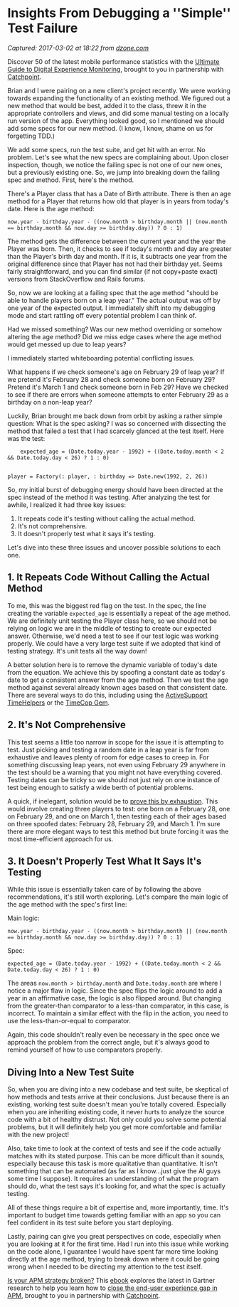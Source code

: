 # Insights From Debugging a ''Simple'' Test Failure

_Captured: 2017-03-02 at 18:22 from [dzone.com](https://dzone.com/articles/insights-from-debugging-a-quotsimplequot-test-fail?oid=twitter&utm_content=bufferfd45e&utm_medium=social&utm_source=twitter.com&utm_campaign=buffer)_

Discover 50 of the latest mobile performance statistics with the [Ultimate Guide to Digital Experience Monitoring](https://dzone.com/go?i=180148&u=http%3A%2F%2Fpages.catchpoint.com%2FDigital-Experience-Monitoring-Ebook.html%3FLSD%3DREF-DZONE), brought to you in partnership with [Catchpoint](https://dzone.com/go?i=180148&u=http%3A%2F%2Fpages.catchpoint.com%2FDigital-Experience-Monitoring-Ebook.html%3FLSD%3DREF-DZONE).

Brian and I were pairing on a new client's project recently. We were working towards expanding the functionality of an existing method. We figured out a new method that would be best, added it to the class, threw it in the appropriate controllers and views, and did some manual testing on a locally run version of the app. Everything looked good, so I mentioned we should add some specs for our new method. (I know, I know, shame on us for forgetting TDD.)

We add some specs, run the test suite, and get hit with an error. No problem. Let's see what the new specs are complaining about. Upon closer inspection, though, we notice the failing spec is not one of our new ones, but a previously existing one. So, we jump into breaking down the failing spec and method. First, here's the method.

There's a Player class that has a Date of Birth attribute. There is then an age method for a Player that returns how old that player is in years from today's date. Here is the age method:
    
    
    now.year - birthday.year - ((now.month > birthday.month || (now.month == birthday.month && now.day >= birthday.day)) ? 0 : 1)

The method gets the difference between the current year and the year the Player was born. Then, it checks to see if today's month and day are greater than the Player's birth day and month. If it is, it subtracts one year from the original difference since that Player has not had their birthday yet. Seems fairly straightforward, and you can find similar (if not copy+paste exact) versions from StackOverflow and Rails forums.

So, now we are looking at a failing spec that the age method "should be able to handle players born on a leap year." The actual output was off by one year of the expected output. I immediately shift into my debugging mode and start rattling off every potential problem I can think of.

Had we missed something? Was our new method overriding or somehow altering the age method? Did we miss edge cases where the age method would get messed up due to leap years?

I immediately started whiteboarding potential conflicting issues.

What happens if we check someone's age on February 29 of leap year? If we pretend it's February 28 and check someone born on February 29? Pretend it's March 1 and check someone born in Feb 29? Have we checked to see if there are errors when someone attempts to enter February 29 as a birthday on a non-leap year?

Luckily, Brian brought me back down from orbit by asking a rather simple question: What is the spec asking? I was so concerned with dissecting the method that failed a test that I had scarcely glanced at the test itself. Here was the test:
    
    
        expected_age = (Date.today.year - 1992) + ((Date.today.month < 2 && Date.today.day < 26) ? 1 : 0)
    
    
    player = Factory(: player, : birthday => Date.new(1992, 2, 26))

So, my initial burst of debugging energy should have been directed at the spec instead of the method it was testing. After analyzing the test for awhile, I realized it had three key issues:

  1. It repeats code it's testing without calling the actual method.
  2. It's not comprehensive.
  3. It doesn't properly test what it says it's testing.

Let's dive into these three issues and uncover possible solutions to each one.

## 1\. It Repeats Code Without Calling the Actual Method

To me, this was the biggest red flag on the test. In the spec, the line creating the variable `expected_age` is essentially a repeat of the age method. We are definitely unit testing the Player class here, so we should not be relying on logic we are in the middle of testing to create our expected answer. Otherwise, we'd need a test to see if our test logic was working properly. We could have a very large test suite if we adopted that kind of testing strategy. It's unit tests all the way down!

A better solution here is to remove the dynamic variable of today's date from the equation. We achieve this by spoofing a constant date as today's date to get a consistent answer from the age method. Then we test the age method against several already known ages based on that consistent date. There are several ways to do this, including using the [ActiveSupport TimeHelpers](http://api.rubyonrails.org/classes/ActiveSupport/Testing/TimeHelpers.html) or the [TimeCop Gem](https://github.com/travisjeffery/timecop).

## 2\. It's Not Comprehensive

This test seems a little too narrow in scope for the issue it is attempting to test. Just picking and testing a random date in a leap year is far from exhaustive and leaves plenty of room for edge cases to creep in. For something discussing leap years, not even using February 29 anywhere in the test should be a warning that you might not have everything covered. Testing dates can be tricky so we should not just rely on one instance of test being enough to satisfy a wide berth of potential problems.

A quick, if inelegant, solution would be to [prove this by exhaustion](https://en.wikipedia.org/wiki/Proof_by_exhaustion). This would involve creating three players to test: one born on a February 28, one on February 29, and one on March 1, then testing each of their ages based on three spoofed dates: February 28, February 29, and March 1. I'm sure there are more elegant ways to test this method but brute forcing it was the most time-efficient approach for us.

## 3\. It Doesn't Properly Test What It Says It's Testing

While this issue is essentially taken care of by following the above recommendations, it's still worth exploring. Let's compare the main logic of the age method with the spec's first line:

Main logic:
    
    
    now.year - birthday.year - ((now.month > birthday.month || (now.month == birthday.month && now.day >= birthday.day)) ? 0 : 1)

Spec:
    
    
    expected_age = (Date.today.year - 1992) + ((Date.today.month < 2 &&         Date.today.day < 26) ? 1 : 0)

The areas `now.month > birthday.month` and `Date.today.month` are where I notice a major flaw in logic. Since the spec flips the logic around to add a year in an affirmative case, the logic is also flipped around. But changing from the greater-than comparator to a less-than comparator, in this case, is incorrect. To maintain a similar effect with the flip in the action, you need to use the less-than-or-equal to comparator.

Again, this code shouldn't really even be necessary in the spec once we approach the problem from the correct angle, but it's always good to remind yourself of how to use comparators properly.

## Diving Into a New Test Suite

So, when you are diving into a new codebase and test suite, be skeptical of how methods and tests arrive at their conclusions. Just because there is an existing, working test suite doesn't mean you're totally covered. Especially when you are inheriting existing code, it never hurts to analyze the source code with a bit of healthy distrust. Not only could you solve some potential problems, but it will definitely help you get more comfortable and familiar with the new project!

Also, take time to look at the context of tests and see if the code actually matches with its stated purpose. This can be more difficult than it sounds, especially because this task is more qualitative than quantitative. It isn't something that can be automated (as far as I know...just give the AI guys some time I suppose). It requires an understanding of what the program should do, what the test says it's looking for, and what the spec is actually testing.

All of these things require a bit of expertise and, more importantly, time. It's important to budget time towards getting familiar with an app so you can feel confident in its test suite before you start deploying.

Lastly, pairing can give you great perspectives on code, especially when you are looking at it for the first time. Had I run into this issue while working on the code alone, I guarantee I would have spent far more time looking directly at the age method, trying to break down where it could be going wrong when I needed to be directing my attention to the test itself.

[Is your APM strategy broken?](https://dzone.com/go?i=180149&u=http%3A%2F%2Fpages.catchpoint.com%2FGartner.html%3FLSD%3DREF-DZONE) This [ebook](https://dzone.com/go?i=180149&u=http%3A%2F%2Fpages.catchpoint.com%2FGartner.html%3FLSD%3DREF-DZONE) explores the latest in Gartner research to help you learn how to [close the end-user experience gap in APM](https://dzone.com/go?i=180149&u=http%3A%2F%2Fpages.catchpoint.com%2FGartner.html%3FLSD%3DREF-DZONE), brought to you in partnership with [Catchpoint](https://dzone.com/go?i=180149&u=http%3A%2F%2Fpages.catchpoint.com%2FGartner.html%3FLSD%3DREF-DZONE).
